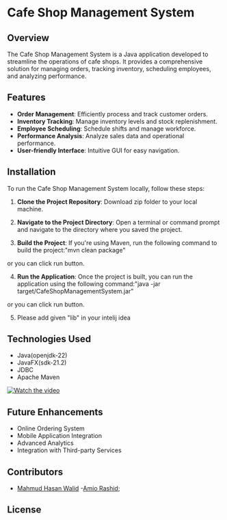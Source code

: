 # Cafe Shop Management System

## Overview

The Cafe Shop Management System is a Java application developed to streamline the operations of cafe shops. It provides a comprehensive solution for managing orders, tracking inventory, scheduling employees, and analyzing performance.

## Features

- **Order Management**: Efficiently process and track customer orders.
- **Inventory Tracking**: Manage inventory levels and stock replenishment.
- **Employee Scheduling**: Schedule shifts and manage workforce.
- **Performance Analysis**: Analyze sales data and operational performance.
- **User-friendly Interface**: Intuitive GUI for easy navigation.

## Installation

To run the Cafe Shop Management System locally, follow these steps:

1. **Clone the Project Repository**: Download zip folder to your local machine.

2. **Navigate to the Project Directory**: Open a terminal or command prompt and navigate to the directory where you saved the project.

3. **Build the Project**: If you're using Maven, run the following command to build the project:"mvn clean package"

or you can click run button.

4. **Run the Application**: Once the project is built, you can run the application using the following command:"java -jar target/CafeShopManagementSystem.jar"

or you can click run button.

5. Please add given  "lib" in your intelij idea

## Technologies Used

- Java(openjdk-22)
- JavaFX(sdk-21.2)
- JDBC
- Apache Maven

[![Watch the video](https://img.youtube.com/vi/t53PO7Sdckw/0.jpg)](https://youtu.be/t53PO7Sdckw?si=_bImSxaMjqeLZHXW)



## Future Enhancements

- Online Ordering System
- Mobile Application Integration
- Advanced Analytics
- Integration with Third-party Services

## Contributors

- [Mahmud Hasan Walid](im.walid.hasan@gmail.com)
-[Amio Rashid](amio-2021311235@cs.du.ac.bd);

## License
